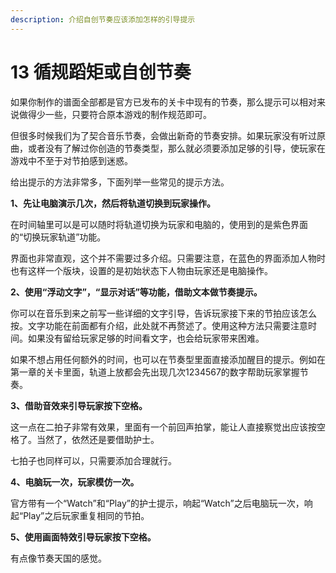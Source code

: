 ```yaml
---
description: 介绍自创节奏应该添加怎样的引导提示
---
```


# 13 循规蹈矩或自创节奏

如果你制作的谱面全部都是官方已发布的关卡中现有的节奏，那么提示可以相对来说做得少一些，只要符合原本游戏的制作规范即可。

但很多时候我们为了契合音乐节奏，会做出新奇的节奏安排。如果玩家没有听过原曲，或者没有了解过你创造的节奏类型，那么就必须要添加足够的引导，使玩家在游戏中不至于对节拍感到迷惑。

给出提示的方法非常多，下面列举一些常见的提示方法。

**1、先让电脑演示几次，然后将轨道切换到玩家操作。**

在时间轴里可以是可以随时将轨道切换为玩家和电脑的，使用到的是紫色界面的“切换玩家轨道”功能。

界面也非常直观，这个并不需要过多介绍。只需要注意，在蓝色的界面添加人物时也有这样一个版块，设置的是初始状态下人物由玩家还是电脑操作。

**2、使用“浮动文字”，“显示对话”等功能，借助文本做节奏提示。**

你可以在音乐到来之前写一些详细的文字引导，告诉玩家接下来的节拍应该怎么按。文字功能在前面都有介绍，此处就不再赘述了。使用这种方法只需要注意时间。如果没有留给玩家足够的时间看文字，也会给玩家带来困难。

如果不想占用任何额外的时间，也可以在节奏型里面直接添加醒目的提示。例如在第一章的关卡里面，轨道上放都会先出现几次1234567的数字帮助玩家掌握节奏。

**3、借助音效来引导玩家按下空格。**

这一点在二拍子非常有效果，里面有一个前回声拍掌，能让人直接察觉出应该按空格了。当然了，依然还是要借助护士。

七拍子也同样可以，只需要添加合理就行。

**4、电脑玩一次，玩家模仿一次。**

官方带有一个“Watch”和“Play”的护士提示，响起“Watch”之后电脑玩一次，响起“Play”之后玩家重复相同的节拍。

**5、使用画面特效引导玩家按下空格。**

有点像节奏天国的感觉。

